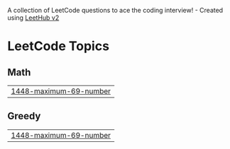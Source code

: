 A collection of LeetCode questions to ace the coding interview! - Created using [LeetHub v2](https://github.com/arunbhardwaj/LeetHub-2.0)
<!---LeetCode Topics Start-->
# LeetCode Topics
## Math
|  |
| ------- |
| [1448-maximum-69-number](https://github.com/solomon-2105/Leetcode-problems/tree/master/1448-maximum-69-number) |
## Greedy
|  |
| ------- |
| [1448-maximum-69-number](https://github.com/solomon-2105/Leetcode-problems/tree/master/1448-maximum-69-number) |
<!---LeetCode Topics End-->